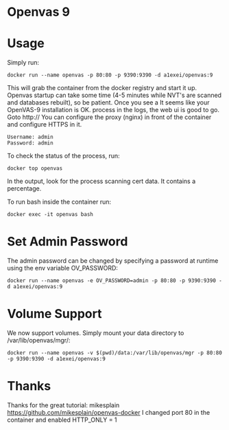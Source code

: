 # Openvas 9

# Usage
Simply run:

    docker run --name openvas -p 80:80 -p 9390:9390 -d a1exei/openvas:9

This will grab the container from the docker registry and start it up. Openvas startup can take some time (4-5 minutes while NVT's are scanned and databases rebuilt), so be patient. Once you see a It seems like your OpenVAS-9 installation is OK. process in the logs, the web ui is good to go. Goto http://<machinename>
You can configure the proxy (nginx) in front of the container and configure HTTPS in it.

    Username: admin
    Password: admin
To check the status of the process, run:

    docker top openvas
In the output, look for the process scanning cert data. It contains a percentage.

To run bash inside the container run:

    docker exec -it openvas bash

# Set Admin Password
The admin password can be changed by specifying a password at runtime using the env variable OV_PASSWORD:

    docker run --name openvas -e OV_PASSWORD=admin -p 80:80 -p 9390:9390 -d a1exei/openvas:9

# Volume Support
We now support volumes. Simply mount your data directory to /var/lib/openvas/mgr/:

    docker run --name openvas -v $(pwd)/data:/var/lib/openvas/mgr -p 80:80 -p 9390:9390 -d a1exei/openvas:9

# Thanks
Thanks for the great tutorial: mikesplain https://github.com/mikesplain/openvas-docker
I changed port 80 in the container and enabled HTTP_ONLY = 1
